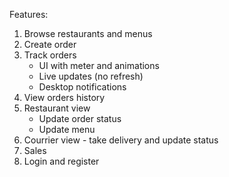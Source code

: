 Features:
1. Browse restaurants and menus
2. Create order
3. Track orders
    * UI with meter and animations
    * Live updates (no refresh)
    * Desktop notifications
4. View orders history
5. Restaurant view
    * Update order status
    * Update menu
6. Courrier view - take delivery and update status
7. Sales
8. Login and register
